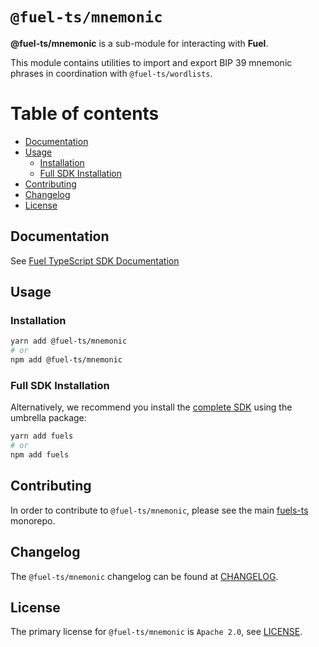 # `@fuel-ts/mnemonic`

**@fuel-ts/mnemonic** is a sub-module for interacting with **Fuel**.

This module contains utilities to import and export BIP 39 mnemonic phrases in coordination with `@fuel-ts/wordlists`.

# Table of contents

- [Documentation](#documentation)
- [Usage](#usage)
  - [Installation](#installation)
  - [Full SDK Installation](#full-sdk-installation)
- [Contributing](#contributing)
- [Changelog](#changelog)
- [License](#license)


## Documentation

See [Fuel TypeScript SDK Documentation](https://fuellabs.github.io/fuels-ts/)

## Usage

### Installation

```sh
yarn add @fuel-ts/mnemonic
# or
npm add @fuel-ts/mnemonic
```

### Full SDK Installation

Alternatively, we recommend you install the [complete SDK](https://github.com/FuelLabs/fuels-ts) using the umbrella package:

```sh
yarn add fuels
# or
npm add fuels
```

## Contributing

In order to contribute to `@fuel-ts/mnemonic`, please see the main [fuels-ts](https://github.com/FuelLabs/fuels-ts) monorepo.

## Changelog

The `@fuel-ts/mnemonic` changelog can be found at [CHANGELOG](./CHANGELOG.md).

## License

The primary license for `@fuel-ts/mnemonic` is `Apache 2.0`, see [LICENSE](./LICENSE).